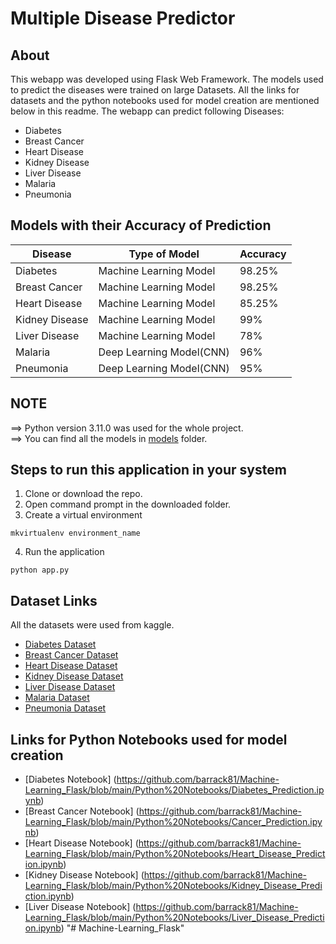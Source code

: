 # Multiple Disease Predictor

## About

This webapp was developed using Flask Web Framework. The models used to predict the diseases were trained on large Datasets. All the links for datasets and the python notebooks used for model creation are mentioned below in this readme. The webapp can predict following Diseases:

- Diabetes
- Breast Cancer
- Heart Disease
- Kidney Disease
- Liver Disease
- Malaria
- Pneumonia

## Models with their Accuracy of Prediction

| Disease        | Type of Model            | Accuracy |
| -------------- | ------------------------ | -------- |
| Diabetes       | Machine Learning Model   | 98.25%   |
| Breast Cancer  | Machine Learning Model   | 98.25%   |
| Heart Disease  | Machine Learning Model   | 85.25%   |
| Kidney Disease | Machine Learning Model   | 99%      |
| Liver Disease  | Machine Learning Model   | 78%      |
| Malaria        | Deep Learning Model(CNN) | 96%      |
| Pneumonia      | Deep Learning Model(CNN) | 95%      |

## NOTE

==> Python version 3.11.0 was used for the whole project.<br>
==> You can find all the models in [models](https://github.com/barrack81/Machine-Learning_Flask/tree/main/models) folder.

## Steps to run this application in your system

1. Clone or download the repo.
2. Open command prompt in the downloaded folder.
3. Create a virtual environment

```
mkvirtualenv environment_name
```

4. Run the application

```
python app.py
```

## Dataset Links

All the datasets were used from kaggle.

- [Diabetes Dataset](https://www.kaggle.com/uciml/pima-indians-diabetes-database)
- [Breast Cancer Dataset](https://www.kaggle.com/uciml/breast-cancer-wisconsin-data)
- [Heart Disease Dataset](https://www.kaggle.com/ronitf/heart-disease-uci)
- [Kidney Disease Dataset](https://www.kaggle.com/mansoordaku/ckdisease)
- [Liver Disease Dataset](https://www.kaggle.com/uciml/indian-liver-patient-records)
- [Malaria Dataset](https://www.kaggle.com/iarunava/cell-images-for-detecting-malaria)
- [Pneumonia Dataset](https://www.kaggle.com/paultimothymooney/chest-xray-pneumonia)

## Links for Python Notebooks used for model creation

- [Diabetes Notebook]
 (https://github.com/barrack81/Machine-Learning_Flask/blob/main/Python%20Notebooks/Diabetes_Prediction.ipynb)
- [Breast Cancer Notebook]
  (https://github.com/barrack81/Machine-Learning_Flask/blob/main/Python%20Notebooks/Cancer_Prediction.ipynb)
- [Heart Disease Notebook]
  (https://github.com/barrack81/Machine-Learning_Flask/blob/main/Python%20Notebooks/Heart_Disease_Prediction.ipynb)
- [Kidney Disease Notebook]
  (https://github.com/barrack81/Machine-Learning_Flask/blob/main/Python%20Notebooks/Kidney_Disease_Prediction.ipynb)
- [Liver Disease Notebook]
  (https://github.com/barrack81/Machine-Learning_Flask/blob/main/Python%20Notebooks/Liver_Disease_Prediction.ipynb)
"# Machine-Learning_Flask" 
